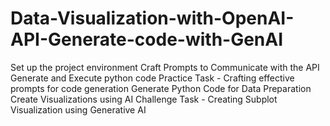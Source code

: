 # Data-Visualization-with-OpenAI-API-Generate-code-with-GenAI

Set up the project environment
Craft Prompts to Communicate with the API
Generate and Execute python code
Practice Task - Crafting effective prompts for code generation
Generate Python Code for Data Preparation
Create Visualizations using AI
Challenge Task - Creating Subplot Visualization using Generative AI
